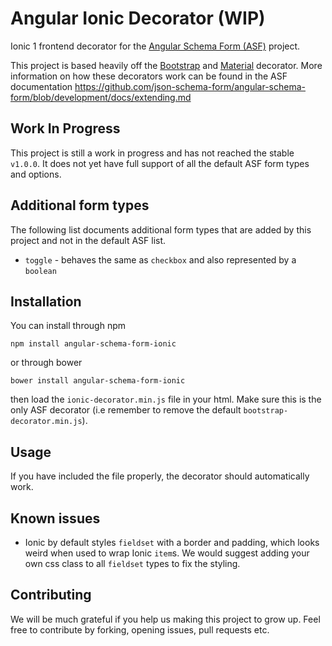Angular Ionic Decorator (WIP)
=============================

Ionic 1 frontend decorator for the [Angular Schema Form (ASF)](https://github.com/json-schema-form/angular-schema-form) project.

This project is based heavily off the [Bootstrap](https://github.com/json-schema-form/angular-schema-form-bootstrap) and [Material](https://github.com/json-schema-form/angular-schema-form-material) decorator. More information on how these decorators work can be found in the ASF documentation https://github.com/json-schema-form/angular-schema-form/blob/development/docs/extending.md

## Work In Progress

This project is still a work in progress and has not reached the stable `v1.0.0`. It does not yet have full support of all the default ASF form types and options.

## Additional form types

The following list documents additional form types that are added by this project and not in the default ASF list.

 - `toggle` - behaves the same as `checkbox` and also represented by a `boolean`

## Installation

You can install through npm

```
npm install angular-schema-form-ionic
```

or through bower

```
bower install angular-schema-form-ionic
```

then load the `ionic-decorator.min.js` file in your html. Make sure this is the only ASF decorator (i.e remember to remove the default `bootstrap-decorator.min.js`).

## Usage

If you have included the file properly, the decorator should automatically work.

## Known issues

 - Ionic by default styles `fieldset` with a border and padding, which looks weird when used to wrap Ionic `item`s. We would suggest adding your own css class to all `fieldset` types to fix the styling.

## Contributing

We will be much grateful if you help us making this project to grow up. Feel free to contribute by forking, opening issues, pull requests etc.
